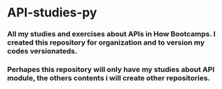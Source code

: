 # API-studies-py
### All my studies and exercises about APIs in How Bootcamps. I created this repository for organization and to version my codes versionateds.
### Perhapes this repository will only have my studies about API module, the others contents i will create other repositories.
